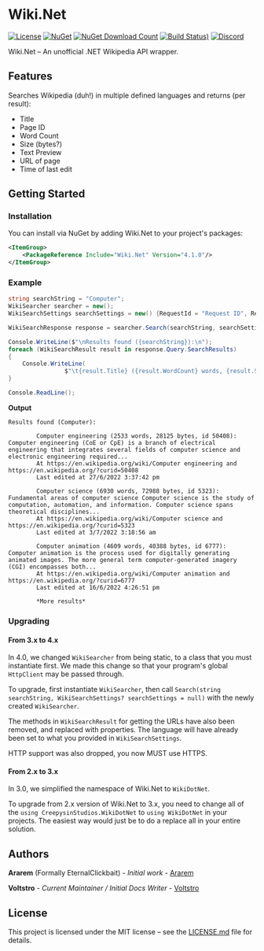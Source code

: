 # Wiki.Net

[![License](https://img.shields.io/github/license/Voltstro-Studios/Wiki.Net?label=License)](https://github.com/Voltstro-Studios/Wiki.Net/blob/master/LICENSE.md)
[![NuGet](https://img.shields.io/nuget/v/Wiki.Net?label=NuGet)](https://www.nuget.org/packages/Wiki.Net/)
[![NuGet Download Count](https://img.shields.io/nuget/dt/Wiki.Net?label=Downloads&logo=nuget&color=blue&logoColor=blue)](https://www.nuget.org/packages/Wiki.Net/)
[![Build Status)](https://img.shields.io/azure-devops/build/Voltstro-Studios/c4df32aa-4dfd-4b92-bf94-fe6c31c47b03/4/master?label=Build&logo=azure-pipelines)](https://dev.azure.com/Voltstro-Studios/Wiki.Net/_build/latest?definitionId=4&branchName=master)
[![Discord](https://img.shields.io/badge/Discord-Voltstro-7289da.svg?logo=discord)](https://discord.voltstro.dev)

Wiki.Net – An unofficial .NET Wikipedia API wrapper.

## Features

Searches Wikipedia (duh!) in multiple defined languages and returns (per result):
* Title
* Page ID
* Word Count
* Size (bytes?)
* Text Preview
* URL of page
* Time of last edit

## Getting Started

### Installation

You can install via NuGet by adding Wiki.Net to your project's packages:

```xml
<ItemGroup>
    <PackageReference Include="Wiki.Net" Version="4.1.0"/>
</ItemGroup>
```

### Example

```csharp
string searchString = "Computer";
WikiSearcher searcher = new();
WikiSearchSettings searchSettings = new() {RequestId = "Request ID", ResultLimit = 5, ResultOffset = 2, Language = "en"};

WikiSearchResponse response = searcher.Search(searchString, searchSettings);

Console.WriteLine($"\nResults found ({searchString}):\n");
foreach (WikiSearchResult result in response.Query.SearchResults)
{
	Console.WriteLine(
                $"\t{result.Title} ({result.WordCount} words, {result.Size} bytes, id {result.PageId}):\t{result.Preview}...\n\tAt {result.Url.AbsoluteUri} and {result.ConstantUrl.AbsoluteUri}\n\tLast edited at {result.LastEdited}\n");
}

Console.ReadLine();
```

**Output**
```
Results found (Computer):

        Computer engineering (2533 words, 28125 bytes, id 50408):       Computer engineering (CoE or CpE) is a branch of electrical engineering that integrates several fields of computer science and electronic engineering required...
        At https://en.wikipedia.org/wiki/Computer engineering and https://en.wikipedia.org/?curid=50408
        Last edited at 27/6/2022 3:37:42 pm

        Computer science (6930 words, 72988 bytes, id 5323):    Fundamental areas of computer science Computer science is the study of computation, automation, and information. Computer science spans theoretical disciplines...
        At https://en.wikipedia.org/wiki/Computer science and https://en.wikipedia.org/?curid=5323
        Last edited at 3/7/2022 3:18:56 am

        Computer animation (4609 words, 40388 bytes, id 6777):  Computer animation is the process used for digitally generating animated images. The more general term computer-generated imagery (CGI) encompasses both...
        At https://en.wikipedia.org/wiki/Computer animation and https://en.wikipedia.org/?curid=6777
        Last edited at 16/6/2022 4:26:51 pm

        *More results*
```

### Upgrading

#### From 3.x to 4.x

In 4.0, we changed `WikiSearcher` from being static, to a class that you must instantiate first. We made this change so that your program's global `HttpClient` may be passed through.

To upgrade, first instantiate `WikiSearcher`, then call `Search(string searchString, WikiSearchSettings? searchSettings = null)` with the newly created `WikiSearcher`.

The methods in `WikiSearchResult` for getting the URLs have also been removed, and replaced with properties. The language will have already been set to what you provided in `WikiSearchSettings`.

HTTP support was also dropped, you now MUST use HTTPS.

#### From 2.x to 3.x

In 3.0, we simplified the namespace of Wiki.Net to `WikiDotNet`.

To upgrade from 2.x version of Wiki.Net to 3.x, you need to change all of the `using CreepysinStudios.WikiDotNet` to `using WikiDotNet` in your projects. The easiest way would just be to do a replace all in your entire solution.

## Authors

**Ararem** (Formally EternalClickbait) - *Initial work* - [Ararem](https://github.com/Ararem)

**Voltstro** - *Current Maintainer / Initial Docs Writer* - [Voltstro](https://github.com/Voltstro)

## License

This project is licensed under the MIT license – see the [LICENSE.md](https://github.com/Voltstro-Studios/Wiki.Net/blob/master/LICENSE.md) file for details.
